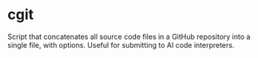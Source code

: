 # cgit
Script that concatenates all source code files in a GitHub repository into a single file, with options. Useful for submitting to AI code interpreters.

